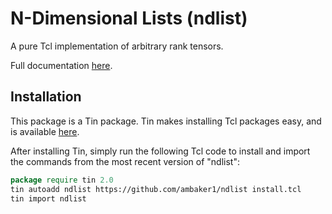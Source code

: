 # N-Dimensional Lists (ndlist)
A pure Tcl implementation of arbitrary rank tensors.

Full documentation [here](https://raw.githubusercontent.com/ambaker1/ndlist/main/doc/ndlist.pdf).

## Installation
This package is a Tin package. 
Tin makes installing Tcl packages easy, and is available [here](https://github.com/ambaker1/Tin).

After installing Tin, simply run the following Tcl code to install and import the commands from the most recent version of "ndlist":
```tcl
package require tin 2.0
tin autoadd ndlist https://github.com/ambaker1/ndlist install.tcl
tin import ndlist
```
